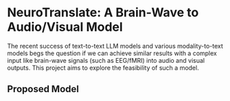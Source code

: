 # NeuroTranslate: A Brain-Wave to Audio/Visual Model

The recent success of text-to-text LLM models and various modality-to-text models begs the question if we can achieve similar results with a complex input like brain-wave signals (such as EEG/fMRI) into audio and visual outputs. This project aims to explore the feasibility of such a model.

## Proposed Model
